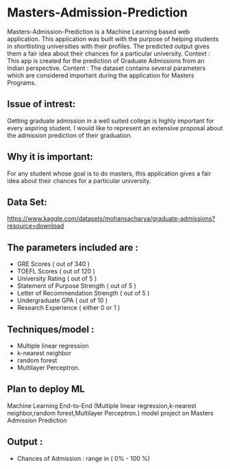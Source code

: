 # Masters-Admission-Prediction
Masters-Admission-Prediction is a Machine Learning based web application. This application was built with the purpose of helping students in shortlisting universities with their profiles. The predicted output gives them a fair idea about their chances for a particular university.
Context : This app is created for the prediction of Graduate Admissions from an Indian perspective.
Content : The dataset contains several parameters which are considered important during the application for Masters Programs.
## Issue of intrest: 
Getting graduate admission in a well suited college is highly important for every aspiring student. I would like to represent an extensive proposal about the admission prediction of their graduation. 
## Why it is important:
For any student whose goal is to do masters, this application gives a fair idea about their chances for a particular university.
## Data Set:
https://www.kaggle.com/datasets/mohansacharya/graduate-admissions?resource=download

## The parameters included are :
- GRE Scores ( out of 340 )
- TOEFL Scores ( out of 120 )
- University Rating ( out of 5 )
- Statement of Purpose Strength ( out of 5 )
- Letter of Recommendation Strength ( out of 5 )
- Undergraduate GPA ( out of 10 )
- Research Experience ( either 0 or 1 )
## Techniques/model : 
 - Multiple linear regression
 - k-nearest neighbor 
 - random forest
 - Multilayer Perceptron.
## Plan to deploy ML

Machine Learning End-to-End (Multiple linear regression,k-nearest neighbor,random forest,Multilayer Perceptron.) model project on Masters Admission Prediction

## Output : 
- Chances of Admission :  range in ( 0% - 100 %)
